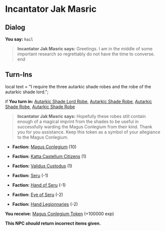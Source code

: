 # Incantator Jak Masric
## Dialog

**You say:** `hail`



>**Incantator Jak Masric says:** Greetings. I am in the middle of some important research so regrettably do not have the time to converse.
end


## Turn-Ins



local text = "I require the three autarkic shade robes and the robe of the autarkic shade lord.";




if **You turn in:** [Autarkic Shade Lord Robe](/item/7373), [Autarkic Shade Robe](/item/7374), [Autarkic Shade Robe](/item/7374), [Autarkic Shade Robe](/item/7374)


>**Incantator Jak Masric says:** Hopefully these robes still contain enough of a magical imprint from the shades to be useful in successfully warding the Magus Conlegium from their kind. Thank you for you assistance. Keep this token as a symbol of your allegiance to the Magus Conlegium.


* __Faction:__ [Magus Conlegium](/faction/1504) (10)


* __Faction:__ [Katta Castellum Citizens](/faction/1502) (1)


* __Faction:__ [Validus Custodus](/faction/1503) (1)


* __Faction:__ [Seru](/faction/1483) (-1)


* __Faction:__ [Hand of Seru](/faction/1484) (-1)


* __Faction:__ [Eye of Seru](/faction/1485) (-2)


* __Faction:__ [Hand Legionnaries](/faction/1541) (-2)


 **You receive:**  [Magus Conlegium Token](/item/7394) (+100000 exp)

**This NPC *should* return incorrect items given.**
